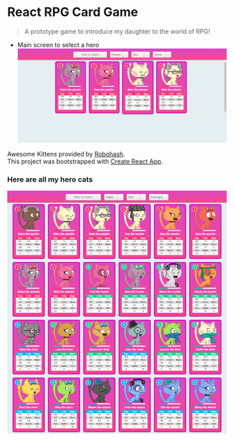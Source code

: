 # React RPG Card Game
> A prototype game to introduce my daughter to the world of RPG!

* Main screen to select a hero
![](screen1.png)

Awesome Kittens provided by [Robohash](https://robohash.org). <br>
This project was bootstrapped with [Create React App](https://github.com/facebook/create-react-app).

### Here are all my hero cats 
![](screen.png)
